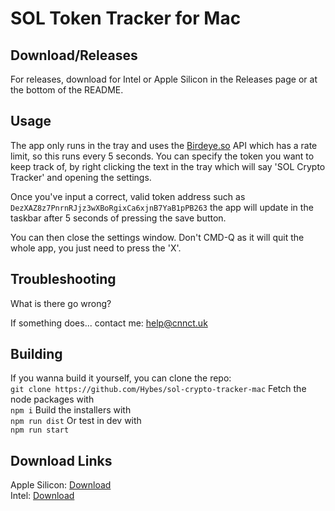 # SOL Token Tracker for Mac

## Download/Releases

For releases, download for Intel or Apple Silicon in the Releases page or at the bottom of the README.

## Usage

The app only runs in the tray and uses the [Birdeye.so](https://birdeye.so/) API which has a rate limit, so this runs every 5 seconds.
You can specify the token you want to keep track of, by right clicking the text in the tray which will say 'SOL Crypto Tracker' and opening the settings.

Once you've input a correct, valid token address such as ```DezXAZ8z7PnrnRJjz3wXBoRgixCa6xjnB7YaB1pPB263``` the app will update in the taskbar after 5 seconds of pressing the save button.

You can then close the settings window. Don't CMD-Q as it will quit the whole app, you just need to press the 'X'.

## Troubleshooting

What is there go wrong?

If something does... contact me: help@cnnct.uk

## Building

If you wanna build it yourself, you can clone the repo: <br>
```git clone https://github.com/Hybes/sol-crypto-tracker-mac```
Fetch the node packages with <br>```npm i```
Build the installers with <br>```npm run dist```
Or test in dev with <br>```npm run start```

## Download Links
Apple Silicon: [Download](https://store.brth.uk/hybes/SOL%20Crypto%20Tracker-1.0.2-arm64.dmg) <br>
Intel: [Download](https://store.brth.uk/hybes/SOL%20Crypto%20Tracker-1.0.2.dmg)
